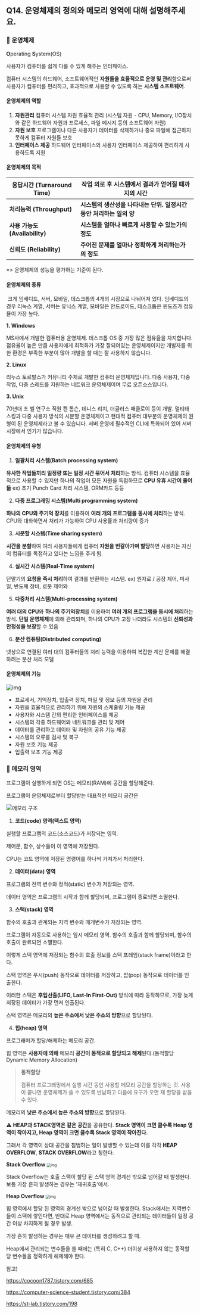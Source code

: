 ## Q14. 운영체제의 정의와 메모리 영역에 대해 설명해주세요.

### 🔎 운영체제

**O**perating **S**ystem(OS)

사용자가 컴퓨터를 쉽게 다룰 수 있게 해주는 인터페이스.

컴퓨터 시스템의 하드웨어, 소프트웨어적인 **자원들을 효율적으로 운영 및 관리**함으로써 사용자가 컴퓨터를 편리하고, 효과적으로 사용할 수 있도록 하는 **시스템 소프트웨어**.



#### 운영체제의 역할

1. **자원관리**
   컴퓨터 시스템 자원 효율적 관리
   (시스템 자원 - CPU, Memory, I/O장치와 같은 하드웨어 자원과 프로세스, 파일 메시지 등의 소프트웨어 자원)
2. **자원 보호**
   프로그램이나 다른 사용자가 데이터를 삭제하거나 중요 파일에 접근하지 못하게 컴퓨터 자원들 보호
3. **인터페이스 제공**
   하드웨어 인터페이스와 사용자 인터페이스 제공하여 편리하게 사용하도록 지원



#### 운영체제의 목적	

| **응답시간 (Turnaround Time)** | **작업 의로 후 시스템에서 결과가 얻어질 때까지의 시간**      |
| ------------------------------ | ------------------------------------------------------------ |
| **처리능력 (Throughput)**      | **시스템의 생산성을 나타내는 단위. 일정시간 동안 처리하는 일의 양** |
| **사용 가능도(Availability)**  | **시스템을 얼마나 빠르게 사용할 수 있는가의 정도**           |
| **신뢰도 (Reliability)**       | **주어진 문제를 얼마나 정확하게 처리하는가의 정도**          |

=> 운영체제의 성능을 평가하는 기준이 된다.



#### 운영체제의 종류

​	크게 임베디드, 서버, 모바일, 데스크톱의 4개의 시장으로 나뉘어져 있다. 임베디드의 경우 리눅스 계열, 서버는 유닉스 계열, 모바일은 안드로이드, 데스크톱은 윈도즈가 점유율이 가장 높다.

**1. Windows**

MS사에서 개발한 컴퓨터용 운영체제. 데스크톱 OS 중 가장 많은 점유율을 차지합니다. 점유율이 높은 만큼 사용자에게 최적화가 가장 잘되어있는 운영체제이지만 개발자를 위한 환경은 부족한 부분이 많아 개발을 할 때는 잘 사용하지 않습니다.

**2. Linux**

리누스 토르발스가 커뮤니티 주체로 개발한 컴퓨터 운영체제입니다.
다중 사용자, 다중 작업, 다중 스레드를 지원하는 네트워크 운영체제이며 무료 오픈소스입니다.

**3. Unix**

70년대 초 벨 연구소 직원 켄 톰슨, 데니스 리치, 더글러스 매클로이 등이 개발.
멀티태스킹과 다중 사용자 방식의 시분할 운영체제이고 현대적 컴퓨터 대부분의 운영체제의 원형이 된 운영체제라고 볼 수 있습니다. 서버 운영에 필수적인 CLI에 특화되어 있어 서버 시장에서 인기가 많습니다.



#### 운영체제의 유형

1. **일괄처리 시스템(Batch processing system)**

**유사한 작업들끼리 일정량 또는 일정 시간 묶어서 처리**하는 방식. 컴퓨터 시스템을 효율적으로 사용할 수 있지만 하나의 작업이 모든 자원을 독점하므로 **CPU 유휴 시간이 줄어듦**
ex) 초기 Punch Card 처리 시스템, ORM카드 등등

2. **다중 프로그래밍 시스템(Multi programming system)**

**하나의 CPU와 주기억 장치**를 이용하여 **여러 개의 프로그램을 동시에 처리**하는 방식. CPU와 대화하면서 처리가 가능하여 CPU 사용률과 처리량이 증가

3. **시분할 시스템(Time sharing system)**

**시간을 분할**하여 여러 사용자들에게 컴퓨터 **자원을 번갈아가며 할당**하면 사용자는 자신이 컴퓨터를 독점하고 있다는 느낌을 주게 됨.

4. **실시간 시스템(Real-Time system)**

단말기의 **요청을 즉시 처리**하여 결과를 반환하는 시스템.
ex) 원자로 / 공장 제어, 미사일, 반도체 장비, 로봇 제어와

5. **다중처리 시스템(Multi-processing system)**

**여러 대의 CPU**와 **하나의 주기억장치**를 이용하여 **여러 개의 프로그램을 동시에 처리**하는 방식. **단일 운영체제**에 의해 관리되며, 하나의 CPU가 고장 나더라도 시스템의 **신뢰성과 안정성을 보장**할 수 있음

6. **분산 컴퓨팅(Distributed computing)**

넷상으로 연결된 여러 대의 컴퓨터들의 처리 능력을 이용하여 복잡한 계산 문제를 해결하려는 분산 처리 모델



#### 운영체제의 기능

![img](https://blog.kakaocdn.net/dn/cl79Uz/btrAmAyIs9A/lLJIzRbiGiTIMfpZidK6r1/img.png)

- 프로세서, 기억장치, 입출력 장치, 파일 및 정보 등의 자원을 관리
- 자원을 효율적으로 관리하기 위해 자원의 스케줄링 기능 제공
- 사용자와 시스템 간의 편리한 인터페이스를 제공
- 시스템의 각종 하드웨어와 네트워크를 관리 및 제어
- 데이터를 관리하고 데이터 및 자원의 공유 기능 제공
- 시스템의 오류를 검사 및 복구
- 자원 보호 기능 제공
- 입출력 보조 기능 제공



### 🔎 메모리 영역

프로그램이 실행하게 되면 OS는 메모리(RAM)에 공간을 할당해준다.

프로그램이 운영체제로부터 할당받는 대표적인 메모리 공간은 

![메모리 구조](http://www.tcpschool.com/lectures/img_c_memory_structure.png)

1. **코드(code) 영역(텍스트 영역)**

실행할 프로그램의 코드(소스코드)가 저장되는 영역.

제어문, 함수, 상수들이 이 영역에 저장된다.

CPU는 코드 영역에 저장된 명령어를 하나씩 가져가서 처리한다.



2. **데이터(data) 영역**

프로그램의 전역 변수와 정적(static) 변수가 저장되는 영역.

데이터 영역은 프로그램의 시작과 함께 할당되며, 프로그램이 종료되면 소멸한다.



3. **스택(stack) 영역**

함수의 호출과 관계되는 지역 변수와 매개변수가 저장되는 영역. 

프로그램이 자동으로 사용하는 임시 메모리 영역. 함수의 호출과 함께 할당되며, 함수의 호출이 완료되면 소멸한다.

이렇게 스택 영역에 저장되는 함수의 호출 정보를 스택 프레임(stack frame)이라고 한다.

 

스택 영역은 푸시(push) 동작으로 데이터를 저장하고, 팝(pop) 동작으로 데이터를 인출한다.

이러한 스택은 **후입선출(LIFO, Last-In First-Out)** 방식에 따라 동작하므로, 가장 늦게 저장된 데이터가 가장 먼저 인출된다.

스택 영역은 메모리의 **높은 주소에서 낮은 주소의 방향**으로 할당된다.



4. **힙(heap) 영역**

프로그래머가 할당/해제하는 메모리 공간.

힙 영역은 **사용자에 의해** 메모리 **공간이 동적으로 할당되고 해제**된다.(동적할당 Dynamic Memory Allocation)

> **동적할당**
>
> 컴퓨터 프로그래밍에서 실행 시간 동안 사용할 메모리 공간을 할당하는 것. 사용이 끝나면 운영체제가 쓸 수 있도록 반납하고 다음에 요구가 오면 재 할당을 받을 수 있다.

메모리의 **낮은 주소에서 높은 주소의 방향**으로 할당된다.



⚠️ **HEAP과 STACK영역은 같은 공간**을 공유한다. **Stack 영역이 크면 클수록 Heap 영역이 작아지고, Heap 영역이 크면 클수록 Stack 영역이 작아진다.**

그래서 각 영역이 상대 공간을 침범하는 일이 발생할 수 있는데 이를 각각 **HEAP OVERFLOW**, **STACK OVERFLOW**라고 칭한다.



**Stack Overflow** <img src="https://blog.kakaocdn.net/dn/bynXko/btqU7csPT4m/oMjR7xB8oivBj6LPst3h11/img.png" alt="img" style="zoom: 67%;" />

Stack Overflow는 호출 스택이 할당 된 스택 영역 경계선 밖으로 넘어갈 때 발생한다. 보통 가장 흔히 발생하는 경우는 '재귀호출'에서.



**Heap Overflow** <img src="https://blog.kakaocdn.net/dn/uzPnf/btqU94nP1S5/ymHJQcwfWb1GiXvCmNvHK0/img.png" alt="img" style="zoom:67%;" />

 힙 영역에서 할당 된 영역의 경계선 밖으로 넘어갈 때 발생한다. Stack에서는 지역변수들이 스택에 쌓인다면, 반대로 Heap 영역에서는 동적으로 관리되는 데이터들이 일정 공간 이상 차지하게 될 경우 발생.

가장 흔히 발생하는 경우는 매우 큰 데이터를 생성하려고 할 때.

 Heap에서 관리되는 변수들을 쓸 때에는 (특히 C, C++) 더이상 사용하지 않는 동적할당 변수들을 정확하게 해제해야 한다.



참고)

https://cocoon1787.tistory.com/685

https://computer-science-student.tistory.com/384

https://st-lab.tistory.com/198